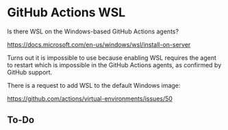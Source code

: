 # GitHub Actions WSL

Is there WSL on the Windows-based GitHub Actions agents?

https://docs.microsoft.com/en-us/windows/wsl/install-on-server

Turns out it is impossible to use because enabling WSL requires the agent
to restart which is impossible in the GitHub Actions agents, as confirmed
by GitHub support.

There is a request to add WSL to the default Windows image:

https://github.com/actions/virtual-environments/issues/50

## To-Do
